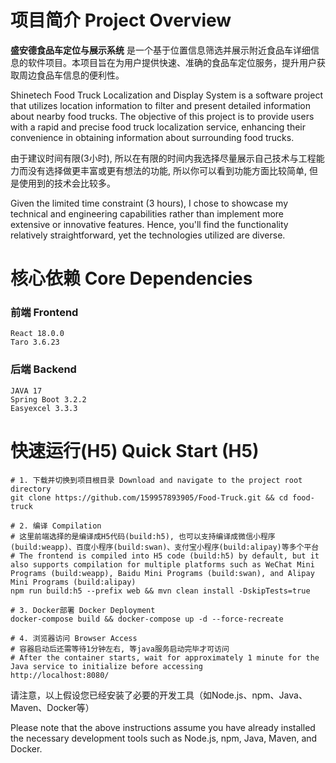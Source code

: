 # 项目简介 Project Overview
**盛安德食品车定位与展示系统** 是一个基于位置信息筛选并展示附近食品车详细信息的软件项目。本项目旨在为用户提供快速、准确的食品车定位服务，提升用户获取周边食品车信息的便利性。

Shinetech Food Truck Localization and Display System is a software project that utilizes location information to filter and present detailed information about nearby food trucks. The objective of this project is to provide users with a rapid and precise food truck localization service, enhancing their convenience in obtaining information about surrounding food trucks.

由于建议时间有限(3小时), 所以在有限的时间内我选择尽量展示自己技术与工程能力而没有选择做更丰富或更有想法的功能, 所以你可以看到功能方面比较简单, 但是使用到的技术会比较多。

Given the limited time constraint (3 hours), I chose to showcase my technical and engineering capabilities rather than implement more extensive or innovative features. Hence, you'll find the functionality relatively straightforward, yet the technologies utilized are diverse.
# 核心依赖 Core Dependencies
### 前端 Frontend
``` shell script
React 18.0.0
Taro 3.6.23
```
### 后端 Backend
```shell script
JAVA 17
Spring Boot 3.2.2
Easyexcel 3.3.3
```
 
# 快速运行(H5) Quick Start (H5)
```shell script
# 1. 下载并切换到项目根目录 Download and navigate to the project root directory  
git clone https://github.com/159957893905/Food-Truck.git && cd food-truck

# 2. 编译 Compilation  
# 这里前端选择的是编译成H5代码(build:h5), 也可以支持编译成微信小程序(build:weapp)、百度小程序(build:swan)、支付宝小程序(build:alipay)等多个平台 
# The frontend is compiled into H5 code (build:h5) by default, but it also supports compilation for multiple platforms such as WeChat Mini Programs (build:weapp), Baidu Mini Programs (build:swan), and Alipay Mini Programs (build:alipay)  
npm run build:h5 --prefix web && mvn clean install -DskipTests=true  

# 3. Docker部署 Docker Deployment
docker-compose build && docker-compose up -d --force-recreate

# 4. 浏览器访问 Browser Access
# 容器启动后还需等待1分钟左右, 等java服务启动完毕才可访问
# After the container starts, wait for approximately 1 minute for the Java service to initialize before accessing  
http://localhost:8080/
```
请注意，以上假设您已经安装了必要的开发工具（如Node.js、npm、Java、Maven、Docker等）

Please note that the above instructions assume you have already installed the necessary development tools such as Node.js, npm, Java, Maven, and Docker.